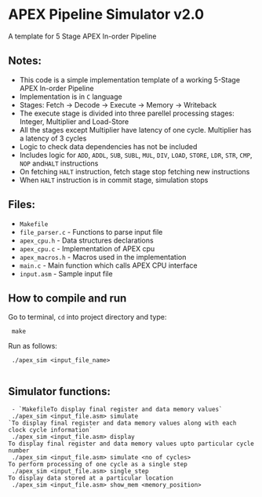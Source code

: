 # APEX Pipeline Simulator v2.0
A template for 5 Stage APEX In-order Pipeline

## Notes:

 - This code is a simple implementation template of a working 5-Stage APEX In-order Pipeline
 - Implementation is in `C` language
 - Stages: Fetch -> Decode -> Execute -> Memory -> Writeback
 - The execute stage is divided into three parellel processing stages: Integer, Multiplier and Load-Store
 - All the stages except Multiplier have latency of one cycle. Multiplier has a latency of 3 cycles
 - Logic to check data dependencies has not be included
 - Includes logic for `ADD`, `ADDL`, `SUB`, `SUBL`, `MUL`, `DIV`, `LOAD`, `STORE`, `LDR`,  `STR`, `CMP`, `NOP` and`HALT` instructions
 - On fetching `HALT` instruction, fetch stage stop fetching new instructions
 - When `HALT` instruction is in commit stage, simulation stops

## Files:

 - `Makefile`
 - `file_parser.c` - Functions to parse input file
 - `apex_cpu.h` - Data structures declarations
 - `apex_cpu.c` - Implementation of APEX cpu
 - `apex_macros.h` - Macros used in the implementation
 - `main.c` - Main function which calls APEX CPU interface
 - `input.asm` - Sample input file

## How to compile and run

 Go to terminal, `cd` into project directory and type:
```
 make
```
 Run as follows:
```
 ./apex_sim <input_file_name>
 
```
## Simulator functions:
```
 - `MakefileTo display final register and data memory values`
 ./apex_sim <input_file.asm> simulate
`To display final register and data memory values along with each clock cycle information`
 ./apex_sim <input_file.asm> display
To display final register and data memory values upto particular cycle number
 ./apex_sim <input_file.asm> simulate <no of cycles>
To perform processing of one cycle as a single step  
 ./apex_sim <input_file.asm> single_step
To display data stored at a particular location
 ./apex_sim <input_file.asm> show_mem <memory_position>
```
